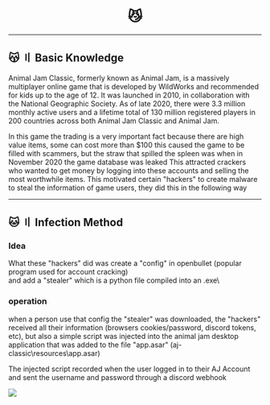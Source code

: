 <h1 align="center">
  😼
</h1>

---

## 😽 〢 Basic Knowledge

Animal Jam Classic, formerly known as Animal Jam, is a massively multiplayer online game that is developed by WildWorks and recommended for kids up to the age of 12. It was launched in 2010, in collaboration with the National Geographic Society. As of late 2020, there were 3.3 million monthly active users and a lifetime total of 130 million registered players in 200 countries across both Animal Jam Classic and Animal Jam.



In this game the trading is a very important fact because there are high value items, some can cost more than $100
this caused the game to be filled with scammers, but the straw that spilled the spleen was when in November 2020 the game database was leaked
This attracted crackers who wanted to get money by logging into these accounts and selling the most worthwhile items.
This motivated certain "hackers" to create malware to steal the information of game users, they did this in the following way

---

## 🐱 〢 Infection Method


### Idea
What these "hackers" did was create a "config" in openbullet (popular program used for account cracking)\
and add a "stealer" which is a python file compiled into an .exe\

### operation
when a person use that config the "stealer" was downloaded, the "hackers" received all their information (browsers cookies/password, discord tokens, etc), but also a simple script was injected into the animal jam desktop application that was added to the file "app.asar" (aj-classic\resources\app.asar)

The injected script recorded when the user logged in to their AJ Account and sent the username and password through a discord webhook

<img src="https://cdn.discordapp.com/attachments/998020333175062551/998249030503124992/unknown.png"/>

